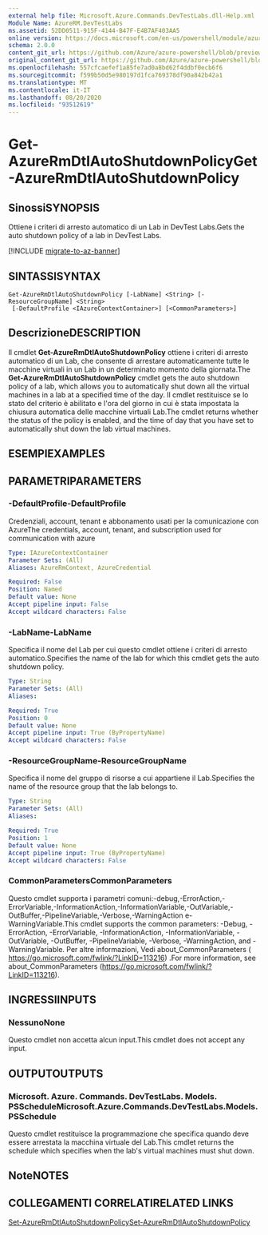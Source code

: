 ```yaml
---
external help file: Microsoft.Azure.Commands.DevTestLabs.dll-Help.xml
Module Name: AzureRM.DevTestLabs
ms.assetid: 52DD0511-915F-4144-B47F-E4B7AF403AA5
online version: https://docs.microsoft.com/en-us/powershell/module/azurerm.devtestlabs/get-azurermdtlautoshutdownpolicy
schema: 2.0.0
content_git_url: https://github.com/Azure/azure-powershell/blob/preview/src/ResourceManager/DevTestLabs/Commands.DevTestLabs/help/Get-AzureRmDtlAutoShutdownPolicy.md
original_content_git_url: https://github.com/Azure/azure-powershell/blob/preview/src/ResourceManager/DevTestLabs/Commands.DevTestLabs/help/Get-AzureRmDtlAutoShutdownPolicy.md
ms.openlocfilehash: 557cfcaefef1a85fe7ad0a8bd62f4ddbf0ecb6f6
ms.sourcegitcommit: f599b50d5e980197d1fca769378df90a842b42a1
ms.translationtype: MT
ms.contentlocale: it-IT
ms.lasthandoff: 08/20/2020
ms.locfileid: "93512619"
---
```

# <span data-ttu-id="a801f-101">Get-AzureRmDtlAutoShutdownPolicy</span><span class="sxs-lookup"><span data-stu-id="a801f-101">Get-AzureRmDtlAutoShutdownPolicy</span></span>

## <span data-ttu-id="a801f-102">Sinossi</span><span class="sxs-lookup"><span data-stu-id="a801f-102">SYNOPSIS</span></span>
<span data-ttu-id="a801f-103">Ottiene i criteri di arresto automatico di un Lab in DevTest Labs.</span><span class="sxs-lookup"><span data-stu-id="a801f-103">Gets the auto shutdown policy of a lab in DevTest Labs.</span></span>

[!INCLUDE [migrate-to-az-banner](../../includes/migrate-to-az-banner.md)]

## <span data-ttu-id="a801f-104">SINTASSI</span><span class="sxs-lookup"><span data-stu-id="a801f-104">SYNTAX</span></span>

```
Get-AzureRmDtlAutoShutdownPolicy [-LabName] <String> [-ResourceGroupName] <String>
 [-DefaultProfile <IAzureContextContainer>] [<CommonParameters>]
```

## <span data-ttu-id="a801f-105">Descrizione</span><span class="sxs-lookup"><span data-stu-id="a801f-105">DESCRIPTION</span></span>
<span data-ttu-id="a801f-106">Il cmdlet **Get-AzureRmDtlAutoShutdownPolicy** ottiene i criteri di arresto automatico di un Lab, che consente di arrestare automaticamente tutte le macchine virtuali in un Lab in un determinato momento della giornata.</span><span class="sxs-lookup"><span data-stu-id="a801f-106">The **Get-AzureRmDtlAutoShutdownPolicy** cmdlet gets the auto shutdown policy of a lab, which allows you to automatically shut down all the virtual machines in a lab at a specified time of the day.</span></span>
<span data-ttu-id="a801f-107">Il cmdlet restituisce se lo stato del criterio è abilitato e l'ora del giorno in cui è stata impostata la chiusura automatica delle macchine virtuali Lab.</span><span class="sxs-lookup"><span data-stu-id="a801f-107">The cmdlet returns whether the status of the policy is enabled, and the time of day that you have set to automatically shut down the lab virtual machines.</span></span>

## <span data-ttu-id="a801f-108">ESEMPI</span><span class="sxs-lookup"><span data-stu-id="a801f-108">EXAMPLES</span></span>

## <span data-ttu-id="a801f-109">PARAMETRI</span><span class="sxs-lookup"><span data-stu-id="a801f-109">PARAMETERS</span></span>

### <span data-ttu-id="a801f-110">-DefaultProfile</span><span class="sxs-lookup"><span data-stu-id="a801f-110">-DefaultProfile</span></span>
<span data-ttu-id="a801f-111">Credenziali, account, tenant e abbonamento usati per la comunicazione con Azure</span><span class="sxs-lookup"><span data-stu-id="a801f-111">The credentials, account, tenant, and subscription used for communication with azure</span></span>

```yaml
Type: IAzureContextContainer
Parameter Sets: (All)
Aliases: AzureRmContext, AzureCredential

Required: False
Position: Named
Default value: None
Accept pipeline input: False
Accept wildcard characters: False
```

### <span data-ttu-id="a801f-112">-LabName</span><span class="sxs-lookup"><span data-stu-id="a801f-112">-LabName</span></span>
<span data-ttu-id="a801f-113">Specifica il nome del Lab per cui questo cmdlet ottiene i criteri di arresto automatico.</span><span class="sxs-lookup"><span data-stu-id="a801f-113">Specifies the name of the lab for which this cmdlet gets the auto shutdown policy.</span></span>

```yaml
Type: String
Parameter Sets: (All)
Aliases: 

Required: True
Position: 0
Default value: None
Accept pipeline input: True (ByPropertyName)
Accept wildcard characters: False
```

### <span data-ttu-id="a801f-114">-ResourceGroupName</span><span class="sxs-lookup"><span data-stu-id="a801f-114">-ResourceGroupName</span></span>
<span data-ttu-id="a801f-115">Specifica il nome del gruppo di risorse a cui appartiene il Lab.</span><span class="sxs-lookup"><span data-stu-id="a801f-115">Specifies the name of the resource group that the lab belongs to.</span></span>

```yaml
Type: String
Parameter Sets: (All)
Aliases: 

Required: True
Position: 1
Default value: None
Accept pipeline input: True (ByPropertyName)
Accept wildcard characters: False
```

### <span data-ttu-id="a801f-116">CommonParameters</span><span class="sxs-lookup"><span data-stu-id="a801f-116">CommonParameters</span></span>
<span data-ttu-id="a801f-117">Questo cmdlet supporta i parametri comuni:-debug,-ErrorAction,-ErrorVariable,-InformationAction,-InformationVariable,-OutVariable,-OutBuffer,-PipelineVariable,-Verbose,-WarningAction e-WarningVariable.</span><span class="sxs-lookup"><span data-stu-id="a801f-117">This cmdlet supports the common parameters: -Debug, -ErrorAction, -ErrorVariable, -InformationAction, -InformationVariable, -OutVariable, -OutBuffer, -PipelineVariable, -Verbose, -WarningAction, and -WarningVariable.</span></span> <span data-ttu-id="a801f-118">Per altre informazioni, Vedi about_CommonParameters ( https://go.microsoft.com/fwlink/?LinkID=113216) .</span><span class="sxs-lookup"><span data-stu-id="a801f-118">For more information, see about_CommonParameters (https://go.microsoft.com/fwlink/?LinkID=113216).</span></span>

## <span data-ttu-id="a801f-119">INGRESSI</span><span class="sxs-lookup"><span data-stu-id="a801f-119">INPUTS</span></span>

### <span data-ttu-id="a801f-120">Nessuno</span><span class="sxs-lookup"><span data-stu-id="a801f-120">None</span></span>
<span data-ttu-id="a801f-121">Questo cmdlet non accetta alcun input.</span><span class="sxs-lookup"><span data-stu-id="a801f-121">This cmdlet does not accept any input.</span></span>

## <span data-ttu-id="a801f-122">OUTPUT</span><span class="sxs-lookup"><span data-stu-id="a801f-122">OUTPUTS</span></span>

### <span data-ttu-id="a801f-123">Microsoft. Azure. Commands. DevTestLabs. Models. PSSchedule</span><span class="sxs-lookup"><span data-stu-id="a801f-123">Microsoft.Azure.Commands.DevTestLabs.Models.PSSchedule</span></span>
<span data-ttu-id="a801f-124">Questo cmdlet restituisce la programmazione che specifica quando deve essere arrestata la macchina virtuale del Lab.</span><span class="sxs-lookup"><span data-stu-id="a801f-124">This cmdlet returns the schedule which specifies when the lab's virtual machines must shut down.</span></span>

## <span data-ttu-id="a801f-125">Note</span><span class="sxs-lookup"><span data-stu-id="a801f-125">NOTES</span></span>

## <span data-ttu-id="a801f-126">COLLEGAMENTI CORRELATI</span><span class="sxs-lookup"><span data-stu-id="a801f-126">RELATED LINKS</span></span>

[<span data-ttu-id="a801f-127">Set-AzureRmDtlAutoShutdownPolicy</span><span class="sxs-lookup"><span data-stu-id="a801f-127">Set-AzureRmDtlAutoShutdownPolicy</span></span>](./Set-AzureRmDtlAutoShutdownPolicy.md)


